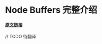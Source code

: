 # Node Buffers 完整介绍

#### [原文链接](https://livecodestream.dev/post/2020-06-06-a-complete-introduction-to-node-buffers/)

// TODO 待翻译

